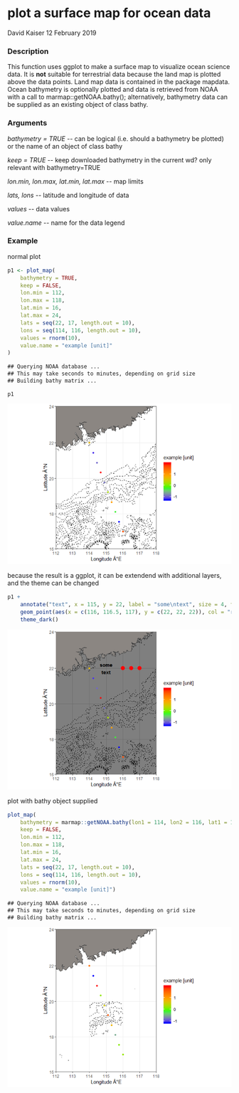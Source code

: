 plot a surface map for ocean data
================
David Kaiser
12 February 2019

### Description

This function uses ggplot to make a surface map to visualize ocean science data. It is **not** suitable for terrestrial data because the land map is plotted above the data points. Land map data is contained in the package mapdata. Ocean bathymetry is optionally plotted and data is retrieved from NOAA with a call to marmap::getNOAA.bathy(); alternatively, bathymetry data can be supplied as an existing object of class bathy.

### Arguments

*bathymetry = TRUE* -- can be logical (i.e. should a bathymetry be plotted) or the name of an object of class bathy

*keep = TRUE* -- keep downloaded bathymetry in the current wd? only relevant with bathymetry=TRUE

*lon.min, lon.max, lat.min, lat.max* -- map limits

*lats, lons* -- latitude and longitude of data

*values* -- data values

*value.name* -- name for the data legend

### Example

normal plot

``` r
p1 <- plot_map(
    bathymetry = TRUE,
    keep = FALSE,
    lon.min = 112,
    lon.max = 118,
    lat.min = 16,
    lat.max = 24,
    lats = seq(22, 17, length.out = 10),
    lons = seq(114, 116, length.out = 10),
    values = rnorm(10),
    value.name = "example [unit]"
)
```

    ## Querying NOAA database ...
    ## This may take seconds to minutes, depending on grid size
    ## Building bathy matrix ...

``` r
p1
```

![](README_files/figure-markdown_github/example-1.png)

because the result is a ggplot, it can be extendend with additional layers, and the theme can be changed

``` r
p1 +
    annotate("text", x = 115, y = 22, label = "some\ntext", size = 4, fontface = "bold") +
    geom_point(aes(x = c(116, 116.5, 117), y = c(22, 22, 22)), col = "red", size = 4) +
    theme_dark()
```

![](README_files/figure-markdown_github/example2-1.png)

plot with bathy object supplied

``` r
plot_map(
    bathymetry = marmap::getNOAA.bathy(lon1 = 114, lon2 = 116, lat1 = 18, lat2 = 20, resolution = 1),
    keep = FALSE,
    lon.min = 112,
    lon.max = 118,
    lat.min = 16,
    lat.max = 24,
    lats = seq(22, 17, length.out = 10),
    lons = seq(114, 116, length.out = 10),
    values = rnorm(10),
    value.name = "example [unit]")
```

    ## Querying NOAA database ...
    ## This may take seconds to minutes, depending on grid size
    ## Building bathy matrix ...

![](README_files/figure-markdown_github/example3-1.png)
